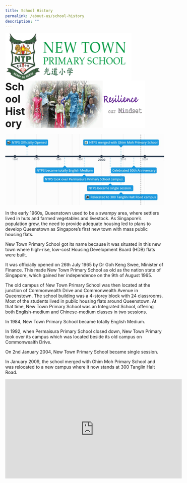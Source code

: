 ```yaml
---
title: School History
permalink: /about-us/school-history
description: ""
---
```

<img src="/images/logosub.png" style="width:400px;height:150px;margin-left:0px;" align = "left">

<img src="/images/Header%20GIF.gif" style="width:380px;height:150px;margin-right:60px;" align = "right">
<br><br><br><br><br><br>

**<font size=6>School History</font>**

![](/images/About%20Us/School%20History.jpg)

In the early 1960s, Queenstown used to be a swampy area, where settlers lived in huts and farmed vegetables and livestock. As Singapore’s population grew, the need to provide adequate housing led to plans to develop Queenstown as Singapore’s first new town with mass public housing flats.  

  

New Town Primary School got its name because it was situated in this new town where high-rise, low-cost Housing Development Board (HDB) flats were built.

  

It was officially opened on 26th July 1965 by Dr Goh Keng Swee, Minister of Finance. This made New Town Primary School as old as the nation state of Singapore, which gained her independence on the 9th of August 1965.

  

The old campus of New Town Primary School was then located at the junction of Commonwealth Drive and Commonwealth Avenue in Queenstown. The school building was a 4-storey block with 24 classrooms. Most of the students lived in public housing flats around Queenstown. At that time, New Town Primary School was an Integrated School, offering both English-medium and Chinese-medium classes in two sessions.

  

In 1984, New Town Primary School became totally English Medium.

  

In 1992, when Permaisura Primary School closed down, New Town Primary took over its campus which was located beside its old campus on Commonwealth Drive. 

  

On 2nd January 2004, New Town Primary School became single session. 

  

In January 2009, the school merged with Ghim Moh Primary School and was relocated to a new campus where it now stands at 300 Tanglin Halt Road.

<iframe width="560" height="315" src="https://www.youtube.com/embed/8zh-xYTNKZM" title="Our School History" frameborder="0" allow="accelerometer; autoplay; clipboard-write; encrypted-media; gyroscope; picture-in-picture" allowfullscreen></iframe>
